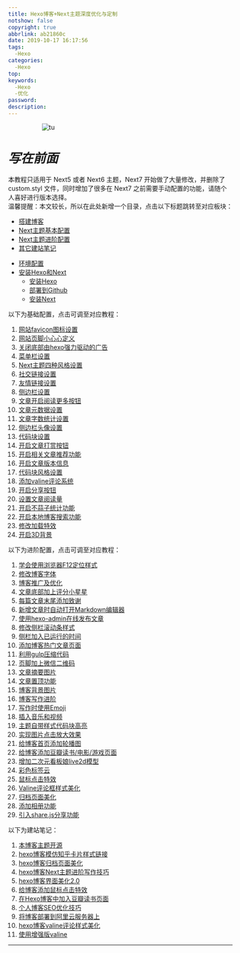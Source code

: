 ```yaml
---
title: Hexo博客+Next主题深度优化与定制
notshow: false
copyright: true
abbrlink: ab21860c
date: 2019-10-17 16:17:56
tags:
  -Hexo
categories:
  -Hexo
top:
keywords:
  -Hexo
  -优化
password:
description:
---
```

<div style="max-height:70%;max-width:70%;display:block;margin-left:auto;margin-right:auto">

![tu](https://s2.ax1x.com/2019/11/11/MQtc8S.jpg)
</div>

# *写在前面*
<div class="note warning">
本教程只适用于 Next5 或者 Next6 主题，Next7 开始做了大量修改，并删除了 custom.styl 文件，同时增加了很多在 Next7 之前需要手动配置的功能，请随个人喜好进行版本选择。
</div>
温馨提醒：本文较长，所以在此处新增一个目录，点击以下标题跳转至对应板块：
<div class="tabs">
    <ul class="nav-tabs">
        <li class="tab active"><a href="#-1">搭建博客</a></li>
        <li class="tab"><a href="#-2">Next主题基本配置</a></li>
        <li class="tab"><a href="#-3">Next主题进阶配置</a></li>
        <li class="tab"><a href="#-4">其它建站笔记</a></li>
    </ul>
    <div class="tab-content">
        <div class="tab-pane active" id="-1">
            <ul>
                <li><a href="#环境准备">环境配置</a></li>
                <li><a href="#安装Hexo和Next">安装Hexo和Next</a>
                    <ul>
                        <li><a href="#安装hexo">安装Hexo</a></li>
                        <li><a href="#将Hexo博客部署到Github上">部署到Github</a></li>
                        <li><a href="#安装Next主题">安装Next</a></li>
                    </ul>
                </li>
            </ul>
        </div>
        <div class="tab-pane" id="-2"><p>以下为基础配置，点击可调至对应教程：</p>
            <ol>
                <li><a href="#网站favicon图标设置">网站favicon图标设置</a></li>
                <li><a href="#网站页脚小心心定义">网站页脚小心心定义</a></li>
                <li><a href="#关闭底部由hexo强力驱动的广告">关闭底部由hexo强力驱动的广告</a></li>
                <li><a href="#菜单栏设置">菜单栏设置</a></li>
                <li><a href="#Next主题四种风格设置">Next主题四种风格设置</a></li>
                <li><a href="#社交链接设置">社交链接设置</a></li>
                <li><a href="#友情链接设置">友情链接设置</a></li>
                <li><a href="#侧边栏设置">侧边栏设置</a></li>
                <li><a href="#文章开启阅读更多按钮">文章开启阅读更多按钮</a></li>
                <li><a href="#文章元数据设置">文章元数据设置</a></li>
                <li><a href="#文章字数统计设置">文章字数统计设置</a></li>
                <li><a href="#侧边栏头像设置">侧边栏头像设置</a></li>
                <li><a href="#代码块设置">代码块设置</a></li>
                <li><a href="#开启文章打赏按钮">开启文章打赏按钮</a></li>
                <li><a href="#开启相关文章推荐功能">开启相关文章推荐功能</a></li>
                <li><a href="#开启文章版本信息">开启文章版本信息</a></li>
                <li><a href="#代码块风格设置">代码块风格设置</a></li>
                <li><a href="#添加valine评论系统">添加valine评论系统</a></li>
                <li><a href="#开启分享按钮">开启分享按钮</a></li>
                <li><a href="#设置文章阅读量">设置文章阅读量</a></li>
                <li><a href="#开启不蒜子统计功能">开启不蒜子统计功能</a></li>
                <li><a href="#开启本地博客搜索功能">开启本地博客搜索功能</a></li>
                <li><a href="#修改加载特效">修改加载特效</a></li>
                <li><a href="#开启3D背景">开启3D背景</a></li>
            </ol>
        </div>
        <div class="tab-pane" id="-3"><p>以下为进阶配置，点击可调至对应教程：</p>
            <ol>
                <li><a href="#学会使用浏览器F12定位样式">学会使用浏览器F12定位样式</a></li>
                <li><a href="#修改博客字体">修改博客字体</a></li>
                <li><a href="#博客推广及优化">博客推广及优化</a></li>
                <li><a href="#文章底部加上评分小星星">文章底部加上评分小星星</a></li>
                <li><a href="#每篇文章末尾添加致谢">每篇文章末尾添加致谢</a></li>
                <li><a href="#新增文章时自动打开Markdown编辑器">新增文章时自动打开Markdown编辑器</a></li>
                <li><a href="#使用hexo-admin在线发布文章">使用hexo-admin在线发布文章</a></li>
                <li><a href="#修改侧栏滚动条样式">修改侧栏滚动条样式</a></li>
                <li><a href="#侧栏加入已运行的时间">侧栏加入已运行的时间</a></li>
                <li><a href="#添加博客热门文章页面">添加博客热门文章页面</a></li>
                <li><a href="#利用gulp压缩代码">利用gulp压缩代码</a></li>
                <li><a href="#页脚加上微信二维码">页脚加上微信二维码</a></li>
                <li><a href="#文章摘要图片">文章摘要图片</a></li>
                <li><a href="#文章置顶功能">文章置顶功能</a></li>
                <li><a href="#博客背景图片">博客背景图片</a></li>
                <li><a href="#博客写作进阶">博客写作进阶</a></li>
                <li><a href="#写作时使用Emoji">写作时使用Emoji</a></li>
                <li><a href="#插入音乐和视频">插入音乐和视频</a></li>
                <li><a href="#主题自带样式代码块高亮">主题自带样式代码块高亮</a></li>
                <li><a href="#实现图片点击放大效果">实现图片点击放大效果</a></li>
                <li><a href="#给博客首页添加轮播图">给博客首页添加轮播图</a></li>
                <li><a href="#给博客添加豆瓣读书/电影/游戏页面">给博客添加豆瓣读书/电影/游戏页面</a></li>
                <li><a href="#增加二次元看板娘live2d模型">增加二次元看板娘live2d模型</a></li>
                <li><a href="#彩色标签云">彩色标签云</a></li>
                <li><a href="#鼠标点击特效">鼠标点击特效</a></li>
                <li><a href="#Valine评论框样式美化">Valine评论框样式美化</a></li>
                <li><a href="#归档页面美化">归档页面美化</a></li>
                <li><a href="#添加相册功能">添加相册功能</a></li>
                <li><a href="#引入share.js分享功能">引入share.js分享功能</a></li>
            </ol>
        </div>
        <div class="tab-pane" id="-4"><p>以下为建站笔记：</p>
            <ol>
                <li><a href="https://bestzuo.cn/posts/2843657391.html">本博客主题开源</a></li>
                <li><a href="https://bestzuo.cn/posts/3858317073.html">hexo博客模仿知乎卡片样式链接</a></li>
                <li><a href="https://bestzuo.cn/posts/3746574423.html">hexo博客归档页面美化</a></li>
                <li><a href="https://bestzuo.cn/posts/3147047336.html">hexo博客Next主题进阶写作技巧</a></li>
                <li><a href="https://bestzuo.cn/posts/1689445187.html">hexo博客界面美化2.0</a></li>
                <li><a href="https://bestzuo.cn/posts/446056512.html">给博客添加鼠标点击特效</a></li>
                <li><a href="https://bestzuo.cn/posts/hexo-douban.html">在Hexo博客中加入豆瓣读书页面</a></li>
                <li><a href="https://bestzuo.cn/posts/3078353561.html">个人博客SEO优化技巧</a></li>
                <li><a href="https://bestzuo.cn/posts/fb6b5822.html">将博客部署到阿里云服务器上</a></li>
                <li><a href="https://bestzuo.cn/posts/763113948.html">hexo博客valine评论样式美化</a></li>
                <li><a href="https://bestzuo.cn/posts/3307440964.html">使用增强版valine</a></li>
            </ol>
        </div>
    </div>
</div>

***
